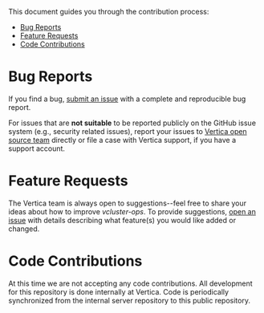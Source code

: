 This document guides you through the contribution process:

- [Bug Reports](#bug-reports)
- [Feature Requests](#feature-requests)
- [Code Contributions](#code-contributions)
 
# Bug Reports

If you find a bug, [submit an issue](https://github.com/vertica/vcluster/issues)
with a complete and reproducible bug report.

For issues that are **not suitable** to be reported publicly on the GitHub
issue system (e.g., security related issues), report your issues to [Vertica
open source team](mailto:vertica-opensrc@opentext.com) directly or file a
case with Vertica support, if you have a support account.

# Feature Requests

The Vertica team is always open to suggestions--feel free to share your ideas
about how to improve *vcluster-ops*. To provide suggestions, [open an
issue](https://github.com/vertica/vcluster/issues) with details describing
what feature(s) you would like added or changed.

# Code Contributions

At this time we are not accepting any code contributions. All development for
this repository is done internally at Vertica. Code is periodically
synchronized from the internal server repository to this public repository.
